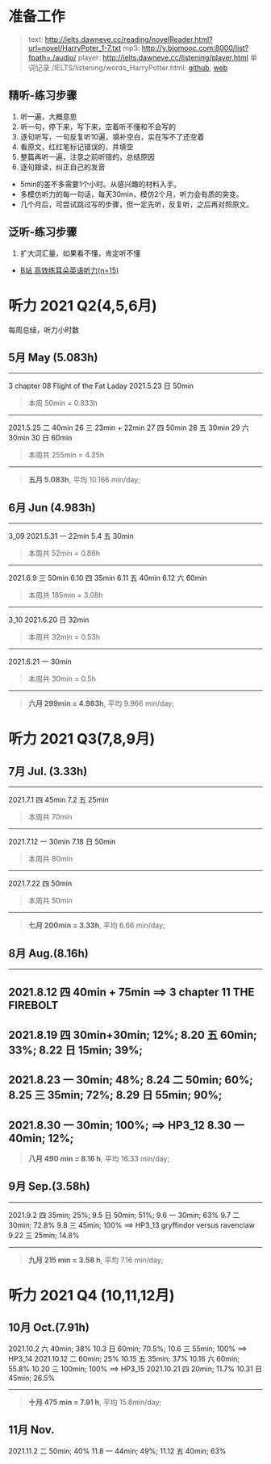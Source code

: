 
# 准备工作

> text: http://ielts.dawneve.cc/reading/novelReader.html?url=novel/HarryPoter_1-7.txt
> mp3: http://y.biomooc.com:8000/list?fpath=./audio/
> player: http://ielts.dawneve.cc/listening/player.html
> 单词记录 /IELTS/listening/words_HarryPotter.html: [github](https://github.com/DawnEve/IELTS/blob/master/listening/words_HarryPotter.html), [web](http://ielts.biomooc.com/listening/words_HarryPotter.html)




## 精听-练习步骤
1. 听一遍，大概意思
2. 听一句，停下来，写下来，空着听不懂和不会写的
3. 逐句听写，一句反复听10遍，填补空白，实在写不了还空着
4. 看原文，红红笔标记错误的，并填空
5. 整篇再听一遍，注意之前听错的，总结原因
6. 逐句跟读，纠正自己的发音


- 5min的差不多需要1个小时。从感兴趣的材料入手。
- 多模仿听力的每一句话，每天30min，模仿2个月，听力会有质的突变。
- 几个月后，可尝试跳过写的步骤，但一定先听，反复听，之后再对照原文。



## 泛听-练习步骤
1. 扩大词汇量，如果看不懂，肯定听不懂


- [B站 高效练耳朵英语听力(n=15)](https://www.bilibili.com/video/BV1e5411t7Yt?from=search&seid=11234303170843026708)





# 听力 2021 Q2(4,5,6月)
每周总结，听力小时数



## 5月 May (5.083h)

---
3 chapter 08 Flight of the Fat Laday
2021.5.23 日 50min
> 本周 50min = 0.833h


---
2021.5.25 二 40min
	26 三 23min + 22min
	27 四 50min
	28 五 30min
	29 六 30min
	30 日 60min
> 本周共 255min = 4.25h


---
> **五月 5.083h**, 平均 10.166 min/day;






## 6月 Jun (4.983h)

---
3_09
2021.5.31 一 22min
	5.4 五 30min
> 本周共 52min = 0.86h

---
2021.6.9 三 50min 
	6.10 四 35min
	6.11 五 40min
	6.12 六 60min
> 本周共 185min = 3.08h

---
3_10
2021.6.20 日 32min
> 本周共 32min = 0.53h

---
2021.6.21 一 30min
> 本周共 30min = 0.5h

---
> **六月 299min = 4.983h**, 平均 9.966 min/day;





# 听力 2021 Q3(7,8,9月)

## 7月 Jul. (3.33h)

---
2021.7.1 四 45min
     7.2 五 25min
> 本周共 70min

---
2021.7.12 一 30min
     7.18 日 50min 
> 本周共 80min

---
2021.7.22 四 50min
> 本周共 50min

---
> **七月 200min = 3.33h**, 平均 6.66 min/day;



## 8月 Aug.(8.16h)

---
2021.8.12 四 40min + 75min
==> 3 chapter 11 THE FIREBOLT
---
2021.8.19 四 30min+30min; 12%;
    8.20 五 60min; 33%;
    8.22 日 15min; 39%;
---
2021.8.23 一 30min; 48%;
    8.24 二 50min; 60%;
    8.25 三 35min; 72%;
    8.29 日 55min; 90%;
---
2021.8.30 一 30min; 100%;
==> HP3_12
	8.30 一 40min; 12%;
---
> **八月 490 min = 8.16 h**, 平均 16.33 min/day;




## 9月 Sep.(3.58h)
---
2021.9.2  四 35min; 25%;
	9.5  日 50min; 51%; 
	9.6 一 30min; 63%
	9.7 二 30min; 72.8%
	9.8 三 45min; 100%
==> HP3_13 gryffindor versus ravenclaw
	9.22 三 25min; 14.8%

---
> **九月 215 min = 3.58 h**, 平均 7.16 min/day;




# 听力 2021 Q4 (10,11,12月)

## 10月 Oct.(7.91h)
2021.10.2 六 40min; 38%
	10.3 日 60min; 70.5%;
	10.6 三 55min; 100%
==> HP3_14
2021.10.12 二 60min; 25%
	10.15 五 35min; 37%
	10.16 六 60min; 55.8%
	10.20 三 100min; 100%
==> HP3_15
2021.10.21 四 20min; 11.7%
	10.31 日 45min; 26.5%

---
> **十月 475 min = 7.91 h**, 平均 15.8min/day;





## 11月 Nov.
2021.11.2 二 50min; 40%
	11.8 一 44min; 49%;
	11.12 五 40min; 63%


